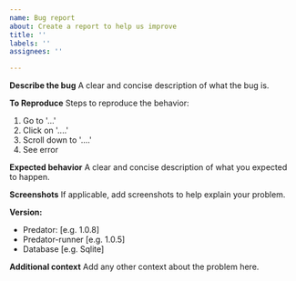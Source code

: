 ```yaml
---
name: Bug report
about: Create a report to help us improve
title: ''
labels: ''
assignees: ''

---
```


**Describe the bug**
A clear and concise description of what the bug is.

**To Reproduce**
Steps to reproduce the behavior:
1. Go to '...'
2. Click on '....'
3. Scroll down to '....'
4. See error

**Expected behavior**
A clear and concise description of what you expected to happen.

**Screenshots**
If applicable, add screenshots to help explain your problem.

**Version:**
 - Predator: [e.g. 1.0.8]
 - Predator-runner [e.g. 1.0.5]
 - Database [e.g. Sqlite]

**Additional context**
Add any other context about the problem here.
